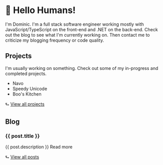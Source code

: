 <h1>👋 Hello <span title="If not... I knew it!">Humans!</span></h1>
<p>
I'm Dominic. I'm a full stack software engineer working mostly with JavaScript/TypeScript on the front-end and .NET on the back-end. Check out the blog to see what I'm currently working on. Then contact me to criticize my blogging frequency or code quality.
</p>

<div class="row">
    <div class="col projects">
        <h2>Projects</h2>
        <p>
        I'm usually working on something. Check out some of my in-progress and completed projects.
        </p>
        <ul>
            <li>Navo</li>
            <li>Speedy Unicode</li>
            <li>Boo's Kitchen</li>
        </ul>
        <div>
          ⮑ <a href="/projects">View all projects</a>
        </div>
    </div>
    <div class="col">
        <h2>Blog</h2>
        <div class="posts">
            <div class="post" v-for="post in recentPosts">
                <h3><a :href="post.url">{{ post.title }}</a></h3>
                <p>{{ post.description }} <a :href="post.url">Read more</a></p>
            </div>
            <div class="after-posts">
              ⮑ <a href="/blog">View all posts</a>
            </div>
        </div>
    </div>
</div>

<script>
import posts from './blog/posts';
export default {
  mounted() {
    // console.log(posts);
  },
  data() {
    return {
      recentPosts: posts.slice(0,3)
    }
  }
};
</script>

<style lang="scss" scoped>
@media (max-width: 500px) {
  .row {
    flex-direction: column;
  }

  h2 {
      margin-bottom: 0;
  }
}

.link-row {
  margin-top: 2em;
}
</style>